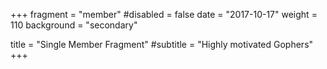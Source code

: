 +++
fragment = "member"
#disabled = false
date = "2017-10-17"
weight = 110
background = "secondary"

title = "Single Member Fragment"
#subtitle = "Highly motivated Gophers"
+++
